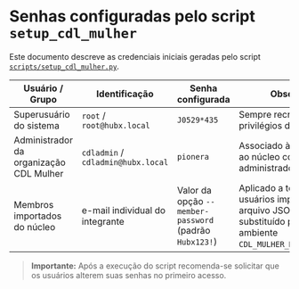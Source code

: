 # Senhas configuradas pelo script `setup_cdl_mulher`

Este documento descreve as credenciais iniciais geradas pelo script
[`scripts/setup_cdl_mulher.py`](./setup_cdl_mulher.py).

| Usuário / Grupo                            | Identificação                          | Senha configurada            | Observações |
|--------------------------------------------|----------------------------------------|------------------------------|-------------|
| Superusuário do sistema                    | `root` / `root@hubx.local`             | `J0529*435`                  | Sempre recriado com os privilégios de superusuário. |
| Administrador da organização CDL Mulher    | `cdladmin` / `cdladmin@hubx.local`     | `pionera`                    | Associado à organização e ao núcleo como administrador. |
| Membros importados do núcleo               | e-mail individual do integrante        | Valor da opção `--member-password` (padrão `Hubx123!`) | Aplicado a todos os usuários importados do arquivo JSON. Pode ser substituído pela variável de ambiente `CDL_MULHER_MEMBER_PASSWORD`. |

> **Importante:** Após a execução do script recomenda-se solicitar que os
> usuários alterem suas senhas no primeiro acesso.
